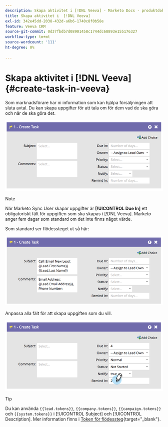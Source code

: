 ```yaml
---
description: Skapa aktivitet i [!DNL Veeva] - Marketo Docs - produktdokumentation
title: Skapa aktivitet i  [!DNL Veeva]
exl-id: 342e45dd-2038-432d-a6b6-1740c8f0b58e
feature: Veeva CRM
source-git-commit: 0d37fbdb7d08901458c1744dc68893e155176327
workflow-type: tm+mt
source-wordcount: '111'
ht-degree: 0%

---
```


# Skapa aktivitet i [!DNL Veeva] {#create-task-in-veeva}

Som marknadsförare har ni information som kan hjälpa försäljningen att sluta avtal. Du kan skapa uppgifter för att tala om för dem vad de ska göra och när de ska göra det.

![](assets/create-task-in-veeva-1.png)

>[!NOTE]
>
>När Marketo Sync User skapar uppgifter är **[!UICONTROL Due In]** ett obligatoriskt fält för uppgiften som ska skapas i [!DNL Veeva]. Marketo anger fem dagar som standard om det inte finns något värde.

Som standard ser flödessteget ut så här:

![](assets/create-task-in-veeva-2.png)

Anpassa alla fält för att skapa uppgiften som du vill.

![](assets/create-task-in-veeva-3.png)

>[!TIP]
>
>Du kan använda `{{lead.tokens}}`, `{{company.tokens}}`, `{{campaign.tokens}}` och `{{system.tokens}}` i [!UICONTROL Subject] och [!UICONTROL Description]. Mer information finns i [Token för flödessteg](/help/marketo/product-docs/core-marketo-concepts/smart-campaigns/flow-actions/use-tokens-in-flow-steps.md){target="_blank"}.
